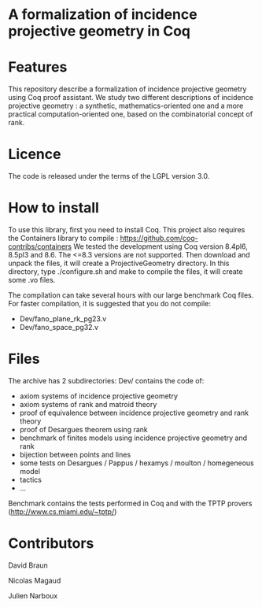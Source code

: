 A formalization of incidence projective geometry in Coq
=======================================================

Features
========
This repository describe a formalization of incidence projective geometry using Coq proof assistant. We study two different descriptions of incidence projective geometry : a synthetic, mathematics-oriented one and a more practical computation-oriented one, based on the combinatorial concept of rank.

Licence
========

The code is released under the terms of the LGPL version 3.0.

How to install
==============

To use this library, first you need to install Coq. This project also requires the Containers library to compile : https://github.com/coq-contribs/containers
We tested the development using Coq version 8.4pl6, 8.5pl3 and 8.6. The <=8.3 versions are not supported. 
Then download and unpack the files, it will create a ProjectiveGeometry directory.
In this directory, type ./configure.sh and make to compile the files, it will create some .vo files.

The compilation can take several hours with our large benchmark Coq files. For faster compilation, it is suggested that you do not compile:
- Dev/fano_plane_rk_pg23.v
- Dev/fano_space_pg32.v

Files
=====

The archive has 2 subdirectories:
Dev/ contains the code of:
- axiom systems of incidence projective geometry
- axiom systems of rank and matroid theory
- proof of equivalence between incidence projective geometry and rank theory
- proof of Desargues theorem using rank
- benchmark of finites models using incidence projective geometry and rank
- bijection between points and lines
- some tests on Desargues / Pappus / hexamys / moulton / homegeneous model
- tactics
- ...

Benchmark contains the tests performed in Coq and with the TPTP provers (http://www.cs.miami.edu/~tptp/)


Contributors
============

David Braun

Nicolas Magaud

Julien Narboux
